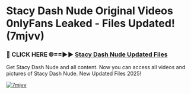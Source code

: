 # Stacy Dash Nude Original Videos 0nlyFans Leaked - Files Updated! (7mjvv)

<h3>🔴 CLICK HERE 🌐==►► <a href="https://tinyurl.com/52m3yx9h" rel="nofollow">Stacy Dash Nude Updated Files</a></h3>

Get Stacy Dash Nude and all content. Now you can access all videos and pictures of Stacy Dash Nude. New Updated Files 2025!

[![7mjvv](https://i.imgur.com/TnHtlc8.gif)](https://tinyurl.com/52m3yx9h)
